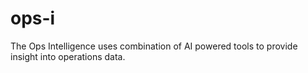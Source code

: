 # ops-i
The Ops Intelligence uses combination of AI powered tools to provide insight into operations data.
